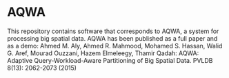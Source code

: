 # AQWA

This repository contains software that corresponds to AQWA, a system for processing big spatial data. AQWA has been published as a full paper and as a demo: Ahmed M. Aly, Ahmed R. Mahmood, Mohamed S. Hassan, Walid G. Aref, Mourad Ouzzani, Hazem Elmeleegy, Thamir Qadah: AQWA: Adaptive Query-Workload-Aware Partitioning of Big Spatial Data. PVLDB 8(13): 2062-2073 (2015)
